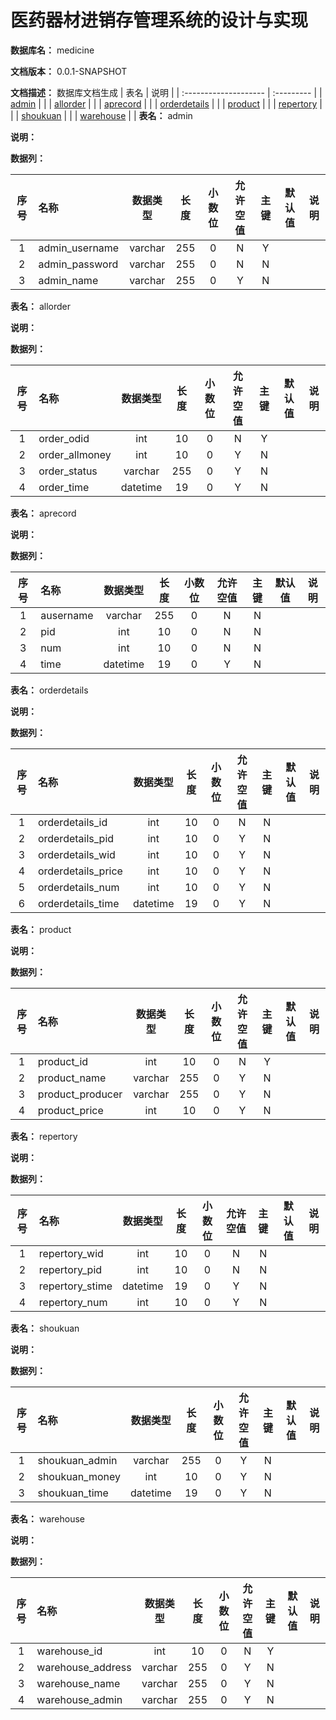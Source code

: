# 医药器材进销存管理系统的设计与实现

**数据库名：** medicine

**文档版本：** 0.0.1-SNAPSHOT

**文档描述：** 数据库文档生成
| 表名                  | 说明       |
| :-------------------- | :--------- |
| [admin](#admin) |  |
| [allorder](#allorder) |  |
| [aprecord](#aprecord) |  |
| [orderdetails](#orderdetails) |  |
| [product](#product) |  |
| [repertory](#repertory) |  |
| [shoukuan](#shoukuan) |  |
| [warehouse](#warehouse) |  |
**表名：** <a id="admin">admin</a>

**说明：** 

**数据列：**

| 序号 | 名称 | 数据类型 |  长度  | 小数位 | 允许空值 | 主键 | 默认值 | 说明 |
| :--: | :--- | :------: | :----: | :----: | :------: | :--: | :----: | :--: |
|  1   | admin_username |   varchar   | 255 |   0    |    N     |  Y   |       |   |
|  2   | admin_password |   varchar   | 255 |   0    |    N     |  N   |       |   |
|  3   | admin_name |   varchar   | 255 |   0    |    Y     |  N   |       |   |
**表名：** <a id="allorder">allorder</a>

**说明：** 

**数据列：**

| 序号 | 名称 | 数据类型 |  长度  | 小数位 | 允许空值 | 主键 | 默认值 | 说明 |
| :--: | :--- | :------: | :----: | :----: | :------: | :--: | :----: | :--: |
|  1   | order_odid |   int   | 10 |   0    |    N     |  Y   |       |   |
|  2   | order_allmoney |   int   | 10 |   0    |    Y     |  N   |       |   |
|  3   | order_status |   varchar   | 255 |   0    |    Y     |  N   |       |   |
|  4   | order_time |   datetime   | 19 |   0    |    Y     |  N   |       |   |
**表名：** <a id="aprecord">aprecord</a>

**说明：** 

**数据列：**

| 序号 | 名称 | 数据类型 |  长度  | 小数位 | 允许空值 | 主键 | 默认值 | 说明 |
| :--: | :--- | :------: | :----: | :----: | :------: | :--: | :----: | :--: |
|  1   | ausername |   varchar   | 255 |   0    |    N     |  N   |       |   |
|  2   | pid |   int   | 10 |   0    |    N     |  N   |       |   |
|  3   | num |   int   | 10 |   0    |    N     |  N   |       |   |
|  4   | time |   datetime   | 19 |   0    |    Y     |  N   |       |   |
**表名：** <a id="orderdetails">orderdetails</a>

**说明：** 

**数据列：**

| 序号 | 名称 | 数据类型 |  长度  | 小数位 | 允许空值 | 主键 | 默认值 | 说明 |
| :--: | :--- | :------: | :----: | :----: | :------: | :--: | :----: | :--: |
|  1   | orderdetails_id |   int   | 10 |   0    |    N     |  N   |       |   |
|  2   | orderdetails_pid |   int   | 10 |   0    |    Y     |  N   |       |   |
|  3   | orderdetails_wid |   int   | 10 |   0    |    Y     |  N   |       |   |
|  4   | orderdetails_price |   int   | 10 |   0    |    Y     |  N   |       |   |
|  5   | orderdetails_num |   int   | 10 |   0    |    Y     |  N   |       |   |
|  6   | orderdetails_time |   datetime   | 19 |   0    |    Y     |  N   |       |   |
**表名：** <a id="product">product</a>

**说明：** 

**数据列：**

| 序号 | 名称 | 数据类型 |  长度  | 小数位 | 允许空值 | 主键 | 默认值 | 说明 |
| :--: | :--- | :------: | :----: | :----: | :------: | :--: | :----: | :--: |
|  1   | product_id |   int   | 10 |   0    |    N     |  Y   |       |   |
|  2   | product_name |   varchar   | 255 |   0    |    Y     |  N   |       |   |
|  3   | product_producer |   varchar   | 255 |   0    |    Y     |  N   |       |   |
|  4   | product_price |   int   | 10 |   0    |    Y     |  N   |       |   |
**表名：** <a id="repertory">repertory</a>

**说明：** 

**数据列：**

| 序号 | 名称 | 数据类型 |  长度  | 小数位 | 允许空值 | 主键 | 默认值 | 说明 |
| :--: | :--- | :------: | :----: | :----: | :------: | :--: | :----: | :--: |
|  1   | repertory_wid |   int   | 10 |   0    |    N     |  N   |       |   |
|  2   | repertory_pid |   int   | 10 |   0    |    N     |  N   |       |   |
|  3   | repertory_stime |   datetime   | 19 |   0    |    Y     |  N   |       |   |
|  4   | repertory_num |   int   | 10 |   0    |    Y     |  N   |       |   |
**表名：** <a id="shoukuan">shoukuan</a>

**说明：** 

**数据列：**

| 序号 | 名称 | 数据类型 |  长度  | 小数位 | 允许空值 | 主键 | 默认值 | 说明 |
| :--: | :--- | :------: | :----: | :----: | :------: | :--: | :----: | :--: |
|  1   | shoukuan_admin |   varchar   | 255 |   0    |    Y     |  N   |       |   |
|  2   | shoukuan_money |   int   | 10 |   0    |    Y     |  N   |       |   |
|  3   | shoukuan_time |   datetime   | 19 |   0    |    Y     |  N   |       |   |
**表名：** <a id="warehouse">warehouse</a>

**说明：** 

**数据列：**

| 序号 | 名称 | 数据类型 |  长度  | 小数位 | 允许空值 | 主键 | 默认值 | 说明 |
| :--: | :--- | :------: | :----: | :----: | :------: | :--: | :----: | :--: |
|  1   | warehouse_id |   int   | 10 |   0    |    N     |  Y   |       |   |
|  2   | warehouse_address |   varchar   | 255 |   0    |    Y     |  N   |       |   |
|  3   | warehouse_name |   varchar   | 255 |   0    |    Y     |  N   |       |   |
|  4   | warehouse_admin |   varchar   | 255 |   0    |    Y     |  N   |       |   |
